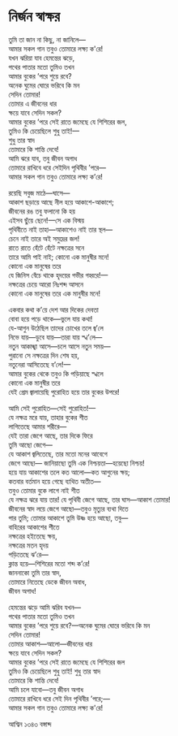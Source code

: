 # নির্জন স্বাক্ষর

তুমি তা জান না কিছু, না জানিলে—  
আমার সকল গান তবুও তোমারে লক্ষ্য ক'রে!  
যখন ঝরিয়া যাব হেমন্তের ঝড়ে,  
পথের পাতার মতো তুমিও তখন  
আমার বুকের ’পরে শুয়ে রবে?  
অনেক ঘুমের ঘোরে ভরিবে কি মন  
সেদিন তোমার!  
তোমার এ জীবনের ধার  
ক্ষয়ে যাবে সেদিন সকল?  
আমার বুকের ’পরে সেই রাতে জমেছে যে শিশিরের জল,  
তুমিও কি চেয়েছিলে শুধু তাই!—  
শুধু তার স্বাদ  
তোমারে কি শান্তি দেবে!  
আমি ঝরে যাব, তবু জীবন অগাধ  
তোমারে রাখিবে ধরে সেইদিন পৃথিবীর ’পরে—  
আমার সকল গান তবুও তোমারে লক্ষ্য ক’রে!

রয়েছি সবুজ মাঠে—ঘাসে—  
আকাশ ছড়ায়ে আছে নীল হয়ে আকাশে-আকাশে;  
জীবনের রঙ তবু ফলানো কি হয়  
এইসব ছুঁয়ে ছেনে!—সে এক বিস্ময়  
পৃথিবীতে নাই তাহা—আকাশেও নাই তার স্থল—  
চেনে নাই তারে অই সমুদ্রের জল!  
রাতে রাতে হেঁটে হেঁটে নক্ষত্রের সনে  
তারে আমি পাই নাই; কোনো এক মানুষীর মনে!  
কোনো এক মানুষের তরে  
যে জিনিস বেঁচে থাকে হৃদয়ের গভীর গহ্বরে!—  
নক্ষত্রের চেয়ে আরো নিঃশব্দ আসনে  
কোনো এক মানুষের তরে এক মানুষীর মনে!

একবার কথা ক’য়ে দেশ আর দিকের দেবতা  
বোবা হয়ে পড়ে থাকে—ভুলে যায় কথা!  
যে-আগুন উঠেছিল তাদের চোখের তলে জ্ব’লে  
নিভে যায়—ডুবে যায়—তারা যায় স্খ’লে—  
নতুন আকাঙ্খা আসে—চলে আসে নতুন সময়—  
পুরানো সে নক্ষত্রের দিন শেষ হয়,  
নতুনেরা আসিতেছে ব’লে!—  
আমার বুকের থেকে তবুও কি পড়িয়াছে স্খলে  
কোনো এক মানুষীর তরে  
যেই প্রেম জ্বালায়েছি পুরোহিত হয়ে তার বুকের উপরে!

আমি সেই পুরোহিত—সেই পুরোহিত!—  
যে নক্ষত্র মরে যায়, তাহার বুকের শীত  
লাগিতেছে আমার শরীরে—  
যেই তারা জেগে আছে, তার দিকে ফিরে  
তুমি আছো জেগে—  
যে আকাশ জ্বলিতেছে, তার মতো মনের আবেগে  
জেগে আছো— জানিয়াছো তুমি এক নিশ্চয়তা—হয়েছো নিশ্চয়!  
হয়ে যায় আকাশের তলে কত আলো—কত আগুনের ক্ষয়;  
কতবার বর্তমান হয়ে গেছে ব্যথিত অতীত—  
তবুও তোমার বুকে লাগে নাই শীত  
যে নক্ষত্র ঝরে যায় তার! যে পৃথিবী জেগে আছে, তার ঘাস—আকাশ তোমার!  
জীবনের স্বাদ লয়ে জেগে আছো—তবুও মৃত্যুর ব্যথা দিতে  
পার তুমি; তোমার আকাশে তুমি উষ্ণ হয়ে আছো, তবু—  
বাহিরের আকাশের শীতে  
নক্ষত্রের হইতেছে ক্ষয়,  
নক্ষত্রের মতন হৃদয়  
পড়িতেছে ঝ’রে—  
ক্লান্ত হয়ে—শিশিরের মতো শব্দ ক’রে!  
জাননাকো তুমি তার স্বাদ,  
তোমারে নিতেছে ডেকে জীবন অবাধ,  
জীবন অগাধ!

হেমন্তের ঝড়ে আমি ঝরিব যখন—  
পথের পাতার মতো তুমিও তখন  
আমার বুকের ’পরে শুয়ে রবে?—অনেক ঘুমের ঘোরে ভরিবে কি মন  
সেদিন তোমার!  
তোমার আকাশ—আলো—জীবনের ধার  
ক্ষয়ে যাবে সেদিন সকল?  
আমার বুকের ’পরে সেই রাতে জমেছে যে শিশিরের জল  
তুমিও কি চেয়েছিলে শুধু তাই! শুধু তার স্বাদ  
তোমারে কি শান্তি দেবে!  
আমি চলে যাবো—তবু জীবন অগাধ  
তোমারে রাখিবে ধরে সেই দিন পৃথিবীর ’পরে;—  
আমার সকল গান তবুও তোমারে লক্ষ্য ক'রে!

আশ্বিন ১৩৪৩ বঙ্গাব্দ

